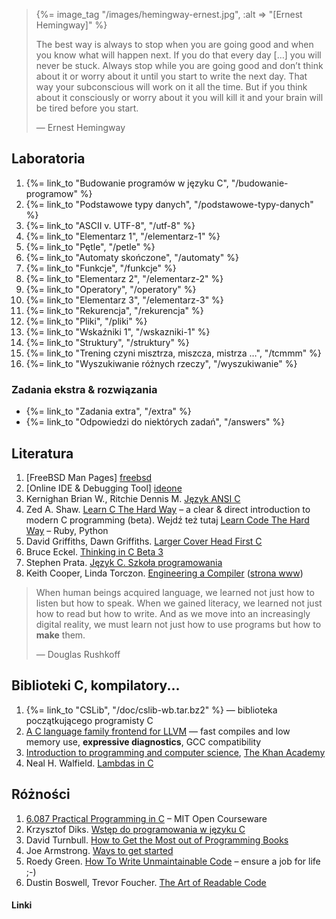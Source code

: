 <blockquote>
  {%= image_tag "/images/hemingway-ernest.jpg", :alt => "[Ernest Hemingway]" %}
  <p>
   The best way is always to stop when you are going good and when you
   know what will happen next. If you do that every day […] you will
   never be stuck. Always stop while you are going good and don’t
   think about it or worry about it until you start to write the next
   day. That way your subconscious will work on it all the time. But
   if you think about it consciously or worry about it you will kill
   it and your brain will be tired before you start.
  </p>
  <p class="author">— Ernest Hemingway</p>
</blockquote>

## Laboratoria

1. {%= link_to "Budowanie programów w języku C", "/budowanie-programow" %}
1. {%= link_to "Podstawowe typy danych", "/podstawowe-typy-danych" %}
1. {%= link_to "ASCII v. UTF-8", "/utf-8" %}
1. {%= link_to "Elementarz 1", "/elementarz-1" %}
1. {%= link_to "Pętle", "/petle" %}
1. {%= link_to "Automaty skończone", "/automaty" %}
1. {%= link_to "Funkcje", "/funkcje" %}
1. {%= link_to "Elementarz 2", "/elementarz-2" %}
1. {%= link_to "Operatory", "/operatory" %}
1. {%= link_to "Elementarz 3", "/elementarz-3" %}
1. {%= link_to "Rekurencja", "/rekurencja" %}
1. {%= link_to "Pliki", "/pliki" %}
1. {%= link_to "Wskaźniki 1", "/wskazniki-1" %}
1. {%= link_to "Struktury", "/struktury" %}
1. {%= link_to "Trening czyni misztrza, miszcza, mistrza …", "/tcmmm" %}
1. {%= link_to "Wyszukiwanie różnych rzeczy", "/wyszukiwanie" %}


<!-- zob. też http://edu.i-lo.tarnow.pl/inf/alg/001_search/index.php -->

### Zadania ekstra & rozwiązania

* {%= link_to "Zadania extra", "/extra" %}
* {%= link_to "Odpowiedzi do niektórych zadań", "/answers" %}


## Literatura

1. [FreeBSD Man Pages] [freebsd]
1. [Online IDE & Debugging Tool] [ideone]
1. Kernighan Brian W., Ritchie Dennis M.
   [Język ANSI C](http://wnt.pl/product.php?action=0&prod_id=481&hot=1)
1. Zed A. Shaw.
   [Learn C The Hard Way](http://c.learncodethehardway.org/book/) –
   a clear & direct introduction to modern C programming (beta).
   Wejdź też tutaj [Learn Code The Hard Way](http://learncodethehardway.org/) –
   Ruby, Python
1. David Griffiths, Dawn Griffiths.
   [Larger Cover Head First C](http://shop.oreilly.com/product/0636920015482.do)
1. Bruce Eckel.
   [Thinking in C Beta 3](http://mindview.net/CDs/ThinkingInC)
1. Stephen Prata. [Język C. Szkoła programowania](http://helion.pl/)
1. Keith Cooper, Linda Torczon.
   [Engineering a Compiler](http://www.elsevier.com/wps/find/bookdescription.cws_home/724559/description)
   ([strona www](http://www.clear.rice.edu/comp412/))

<blockquote>
  <p>When human beings acquired language, we learned not just how to
  listen but how to speak. When we gained literacy, we learned not
  just how to read but how to write. And as we move into an
  increasingly digital reality, we must learn not just how to use
  programs but how to <b>make</b> them.</p>
  <p class="author">— Douglas Rushkoff</p>
</blockquote>

## Biblioteki C, kompilatory...

1. {%= link_to "CSLib", "/doc/cslib-wb.tar.bz2" %} — biblioteka
   początkującego programisty C
1. [A C language family frontend for LLVM](http://clang.llvm.org/index.html) —
   fast compiles and low memory use, **expressive diagnostics**,
   GCC compatibility
1. [Introduction to programming and computer science](http://www.youtube.com/view_play_list?p=36E7A2B75028A3D6),
   [The Khan Academy](http://www.youtube.com/user/khanacademy)
1. Neal H. Walfield. [Lambdas in C](http://walfield.org/blog/2010/08/25/lambdas-in-c.html)


## Różności

1. [6.087 Practical Programming in C](http://ocw.mit.edu/courses/electrical-engineering-and-computer-science/6-087-practical-programming-in-c-january-iap-2010/) – MIT Open Courseware
1. Krzysztof Diks.
   [Wstęp do programowania w języku C](http://mediawiki.ilab.pl/index.php/Wst%C4%99p_do_programowania_w_j%C4%99zyku_C)
1. David Turnbull.
   [How to Get the Most out of Programming Books](http://idebuggedababoon.com/how-to-get-the-most-out-of-programming-books/)
1. Joe Armstrong.
   [Ways to get started](http://erlang.org/pipermail/erlang-questions/2011-July/059966.html)
1. Roedy Green.
   [How To Write Unmaintainable Code](http://thc.org/root/phun/unmaintain.html) –
   ensure a job for life ;-)
1. Dustin Boswell, Trevor Foucher.
   [The Art of Readable Code](http://ofps.oreilly.com/titles/9780596802295/)


#### Linki

[freebsd]: http://www.freebsd.org/cgi/man.cgi "FreeBSD Man Pages: Index Page"
[ideone]: http://ideone.com/ "Online IDE & Debugging Tool"
